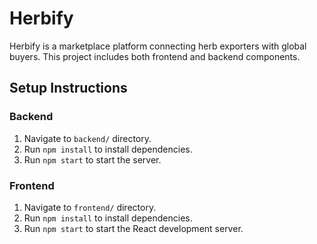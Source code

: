 # Herbify

Herbify is a marketplace platform connecting herb exporters with global buyers. This project includes both frontend and backend components.

## Setup Instructions

### Backend
1. Navigate to `backend/` directory.
2. Run `npm install` to install dependencies.
3. Run `npm start` to start the server.

### Frontend
1. Navigate to `frontend/` directory.
2. Run `npm install` to install dependencies.
3. Run `npm start` to start the React development server.